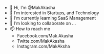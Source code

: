 - 👋 Hi, I’m @MakAkasha
- 👀 I’m interested in Startups, and Technology
- 🌱 I’m currently learning SaaS Management 
- 💞️ I’m looking to collaborate on ...
- 📫 How to reach me 
  - Facebook.com/Mak.Akasha
  - Twitte.com/MakAkasha
  - Instagram.com/MakAksha

<!---
MakAkasha/MakAkasha is a ✨ special ✨ repository because its `README.md` (this file) appears on your GitHub profile.
You can click the Preview link to take a look at your changes.
--->
